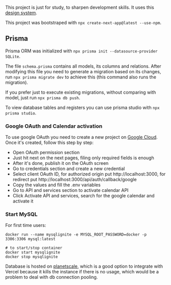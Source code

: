 This project is just for study, to sharpen development skills. It uses this [design system](https://github.com/felipera87/ignite_design_system).

This project was bootstraped with `npx create-next-app@latest --use-npm`.


## Prisma
Prisma ORM was initialized with `npx prisma init --datasource-provider SQLite`.

The file `schema.prisma` contains all models, its columns and relations. After modifying this file you need to generate a migration based on its changes, run `npx prisma migrate dev` to achieve this (this command also runs the migration).

If you prefer just to execute existing migrations, without comparing with model, just run `npx prisma db push`.

To view database tables and registers you can use prisma studio with `npx prisma studio`.

### Google OAuth and Calendar activation
To use google OAuth you need to create a new project on [Google Cloud](https://console.cloud.google.com/). Once it's created, follow this step by step:
- Open OAuth permission section
- Just hit next on the next pages, filing only required fields is enough
- After it's done, publish it on the OAuth screen
- Go to credentials section and create a new credential
- Select client OAuth ID, for authorized origin put http://localhost:3000, for redirect put http://localhost:3000/api/auth/callback/google
- Copy the values and fill the .env variables
- Go to API and services section to activate calendar API
- Click Activate API and services, search for the google calendar and activate it

### Start MySQL
For first time users:
```
docker run --name mysqlignite -e MYSQL_ROOT_PASSWORD=docker -p 3306:3306 mysql:latest

# to start/stop container
docker start mysqlignite
docker stop mysqlignite
```

Database is hosted on [planetscale](https://app.planetscale.com/), which is a good option to integrate with Vercel because it kills the instance if there is no usage, which would be a problem to deal with db connection pooling.